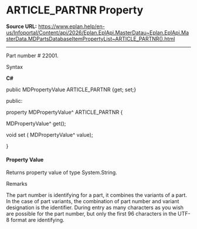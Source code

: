 # ARTICLE_PARTNR Property

**Source URL:** https://www.eplan.help/en-us/Infoportal/Content/api/2026/Eplan.EplApi.MasterDatau~Eplan.EplApi.MasterData.MDPartsDatabaseItemPropertyList~ARTICLE_PARTNR().html

---

Part number # 22001.

Syntax

**C#**



public MDPropertyValue ARTICLE_PARTNR {get; set;}

public:

property MDPropertyValue^ ARTICLE_PARTNR {

   MDPropertyValue^ get();

   void set (    MDPropertyValue^ value);

}


#### Property Value

Returns property value of type System.String.

Remarks

The part number is identifying for a part, it combines the variants of a part. In the case of part variants, the combination of part number and variant designation is the identifier. During entry as many characters as you wish are possible for the part number, but only the first 96 characters in the UTF-8 format are identifying.
